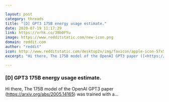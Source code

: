 ```yaml
---

layout: post
category: threads
title: "[D] GPT3 175B energy usage estimate."
date: 2020-07-19 11:17:29
link: https://vrhk.co/39b0FYu
image: https://www.redditstatic.com/new-icon.png
domain: reddit.com
author: "reddit"
icon: http://www.redditstatic.com/desktop2x/img/favicon/apple-icon-57x57.png
excerpt: "Hi there, The 175B model of the OpenAI GPT3 paper ([<https://arxiv.org/abs/2005.14165>](<https://arxiv.org/abs/2005.14165>)) was trained with a..."

---
```


### [D] GPT3 175B energy usage estimate.

Hi there, The 175B model of the OpenAI GPT3 paper ([<https://arxiv.org/abs/2005.14165>](<https://arxiv.org/abs/2005.14165>)) was trained with a...